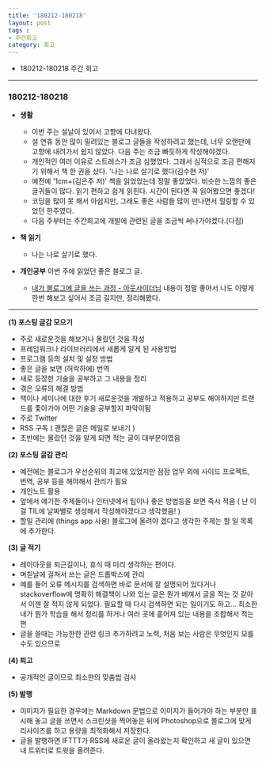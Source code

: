 ```yaml
---
title: '180212-180218'  
layout: post  
tags :  
- 주간회고
category: 회고
---
```


- 180212-180218 주간 회고

---

### 180212-180218

- **생활**
  - 이번 주는 설날이 있어서 고향에 다녀왔다.
  - 설 연휴 동안 많이 밀려있는 블로그 글들을 작성하려고 했는데, 너무 오랜만에 고향에 내려가서 쉽지 않았다. 다음 주는 조금 빠듯하게 작성해야겠다.
  - 개인적인 여러 이유로 스트레스가 조금 심했었다. 그래서 심적으로 조금 편해지기 위해서 책 한 권을 샀다. '나는 나로 살기로 했다(김수현 저)'  
  - 예전에 '1cm+(김은주 저)' 책을 읽었었는데 정말 좋았었다. 비슷한 느낌의 좋은 글귀들이 많다. 읽기 편하고 쉽게 읽힌다. 시간이 된다면 꼭 읽어봤으면 좋겠다!
  - 코딩을 많이 못 해서 아쉽지만, 그래도 좋은 사람들 많이 만나면서 힐링할 수 있었던 한주였다.
  - 다음 주부터는 주간회고에 개발에 관련된 글을 조금씩 써나가야겠다.(다짐)

- **책 읽기**
  - 나는 나로 살기로 했다.

- **개인공부**
  이번 주에 읽었던 좋은 블로그 글.
  - [내가 블로그에 글을 쓰는 과정 - 아웃사이더님](https://blog.outsider.ne.kr/1269)
내용이 정말 좋아서 나도 이렇게 한번 해보고 싶어서 조금 길지만, 정리해봤다.

---

**(1) 포스팅 글감 모으기**
  - 주로 새로운것을 해보거나 몰랐던 것을 작성
  - 프레임워크나 라이브러리에서 새롭게 알게 된 사용방법
  - 프로그램 등의 설치 및 설정 방법
  - 좋은 글을 보면 (허락하에) 번역
  - 새로 등장한 기술을 공부하고 그 내용을 정리
  - 겪은 오류의 해결 방법
  - 책이나 세미나에 대한 후기
새로운것을 개발하고 적용하고 공부도 해야하지만 트랜드를 좇아가야 어떤 기술을 공부할지 파악이됨
  - 주로 Twitter
  - RSS 구독 ( 괜찮은 글은 메일로 보내기 )
  - 초반에는 몰랐던 것을 알게 되면 적는 글이 대부분이였음

**(2) 포스팅 글감 관리**
  - 예전에는 블로그가 우선순위의 최고에 있었지만 점점 업무 외에 사이드 프로젝트, 번역, 공부 등을 해야해서 관리가 필요
  - 개인노트 활용
  - 앞에서 얘기한 주제들이나 인터넷에서 팁이나 좋은 방법등을 보면 즉시 적음 ( 난 이걸 TIL에 날짜별로 생성해서 작성해야겠다고 생각했음! )
  - 할일 관리에 (things app 사용) 블로그에 올려야 겠다고 생각한 주제는 할 일 목록에 추가한다.

**(3) 글 적기**
  - 레이아웃을 퇴근길이나, 휴식 때 미리 생각하는 편이다.
  - 며칟날에 걸쳐서 쓰는 글은 드롭박스에 관리
  -  예를 들어 오류 메시지를 검색하면 바로 문서에 잘 설명되어 있다거나 stackoverflow에 명확히 해결책이 나와 있는 글은 뭔가 베껴서 글을 적는 것 같아서 이젠 잘 적지 않게 되었다. 필요할 때 다시 검색하면 되는 일이기도 하고... 최소한 내가 뭔가 학습을 해서 정리를 하거나 여러 곳에 흩어져 있는 내용을 조합해서 적는 편
  - 글을 쓸때는 가능한한 관련 링크 추가하려고 노력, 처음 보는 사람은 무엇인지 모를 수도 있으므로

**(4) 퇴고**
  - 공개적인 글이므로 최소한의 맞춤법 검사

**(5) 발행**
  -  이미지가 필요한 경우에는 Markdown 문법으로 이미지가 들어가야 하는 부분만 표시해 놓고 글을 쓰면서 스크린샷을 찍어놓은 뒤에 Photoshop으로 블로그에 맞게 리사이즈를 하고 용량을 최적화해서 저장한다.
  -  글을 발행하면 IFTTT가 RSS에 새로운 글이 올라왔는지 확인하고 새 글이 있으면 내 트위터로 트윗을 올려준다.
